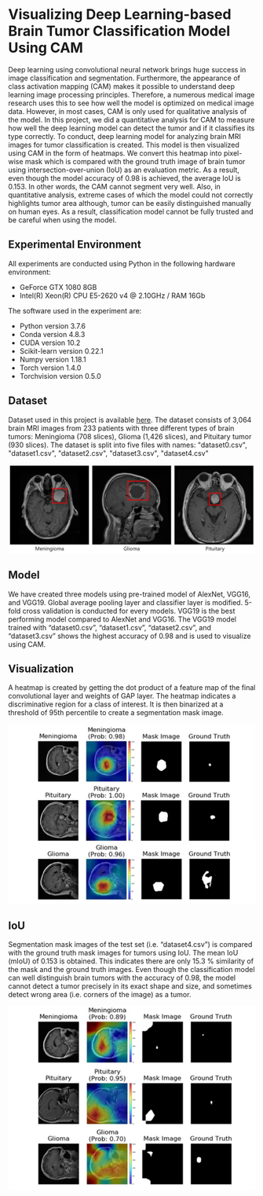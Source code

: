 # Visualizing Deep Learning-based Brain Tumor Classification Model Using CAM

Deep learning using convolutional neural network brings huge success in image classification and segmentation. Furthermore, the appearance of class activation mapping (CAM) makes it possible to understand deep learning image processing principles. Therefore, a numerous medical image research uses this to see how well the model is optimized on medical image data. However, in most cases, CAM is only used for qualitative analysis of the model. In this project, we did a quantitative analysis for CAM to measure how well the deep learning model can detect the tumor and if it classifies its type correctly. To conduct, deep learning model for analyzing brain MRI images for tumor classification is created. This model is then visualized using CAM in the form of heatmaps. We convert this heatmap into pixel-wise mask which is compared with the ground truth image of brain tumor using intersection-over-union (IoU) as an evaluation metric. As a result, even though the model accuracy of 0.98 is achieved, the average IoU is 0.153. In other words, the CAM cannot segment very well. Also, in quantitative analysis, extreme cases of which the model could not correctly highlights tumor area although, tumor can be easily distinguished manually on human eyes. As a result, classification model cannot be fully trusted and be careful when using the model.

## Experimental Environment
All experiments are conducted using Python in the following hardware environment:
* GeForce GTX 1080 8GB
* Intel(R) Xeon(R) CPU E5-2620 v4 @ 2.10GHz / RAM 16Gb

The software used in the experiment are:
* Python version 3.7.6
* Conda version 4.8.3
* CUDA version 10.2
* Scikit-learn version 0.22.1
* Numpy version 1.18.1
* Torch version 1.4.0
* Torchvision version 0.5.0

## Dataset
Dataset used in this project is available [here](https://figshare.com/articles/brain_tumor_dataset/1512427). The dataset consists of 3,064 brain MRI images from 233 patients with three different types of brain tumors: Meningioma (708 slices), Glioma (1,426 slices), and Pituitary tumor (930 slices). The dataset is split into five files with names: "dataset0.csv", "dataset1.csv", "dataset2.csv", "dataset3.csv", "dataset4.csv" 


![data image](dataset.jpg)


## Model
We have created three models using pre-trained model of AlexNet, VGG16, and VGG19. Global average pooling layer and classifier layer is modified. 5-fold cross validation is conducted for every models. VGG19 is the best performing model compared to AlexNet and VGG16. The VGG19 model trained with “dataset0.csv”, “dataset1.csv”, “dataset2.csv”, and “dataset3.csv” shows the highest accuracy of 0.98 and is used to visualize using CAM.

## Visualization
A heatmap is created by getting the dot product of a feature map of the final convolutional layer and weights of GAP layer. The heatmap indicates a discriminative region for a class of interest. It is then binarized at a threshold of 95th percentile to create a segmentation mask image.

![result image1](result.jpg)

## IoU
Segmentation mask images of the test set (i.e. “dataset4.csv”) is compared with the ground truth mask images for tumors using IoU. The mean IoU (mIoU) of 0.153 is obtained. This indicates there are only 15.3 %  similarity of the mask and the ground truth images.
Even though the classification model can well distinguish brain tumors with the accuracy of 0.98, the model cannot detect a tumor precisely in its exact shape and size, and sometimes detect wrong area (i.e. corners of the image) as a tumor.

![result image2](result2.jpg)

